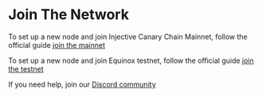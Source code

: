 # Join The Network

To set up a new node and join Injective Canary Chain Mainnet, follow the official guide [join the mainnet][join-mainnet-link]

To set up a new node and join Equinox testnet, follow the official guide [join the testnet][join-testnet-link]

If you need help, join our [Discord community][discord-community-link]

[join-testnet-link]: https://docs.injective.network/nodes/validators/testnet
[join-mainnet-link]: https://docs.injective.network/nodes/validators/mainnet
[discord-community-link]: https://discord.com/invite/injective
